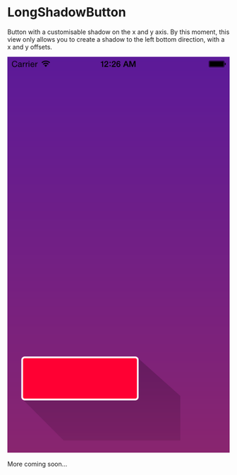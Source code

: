 LongShadowButton
================

Button with a customisable shadow on the x and y axis. By this moment, this view only allows you to create a shadow to the left bottom direction, with a x and y offsets.

![image](https://raw.githubusercontent.com/meligaletiko/LongShadowButton/master/screenshot.png)

More coming soon...